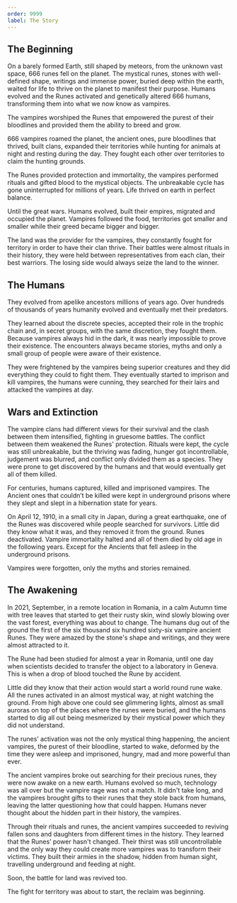 ```yaml
---
order: 9999
label: The Story
---
```


 ## The Beginning

On a barely formed Earth, still shaped by meteors, from the unknown vast space, 666 runes fell on the planet.
The mystical runes, stones with well-defined shape, writings and immense power, buried deep within the earth, waited for life to thrive on the planet to manifest their purpose. Humans evolved and the Runes activated and genetically altered 666 humans, transforming them into what we now know as vampires.

The vampires worshiped the Runes that empowered the purest of their bloodlines and provided them the ability to breed and grow. 

666 vampires roamed the planet, the ancient ones, pure bloodlines that thrived, built clans, expanded their territories while hunting for animals at night and resting during the day. They fought each other over territories to claim the hunting grounds.

The Runes provided protection and immortality, the vampires performed rituals and gifted blood to the mystical objects. The unbreakable cycle has gone uninterrupted for millions of years. Life thrived on earth in perfect balance.

Until the great wars. Humans evolved, built their empires, migrated and occupied the planet.
Vampires followed the food, territories got smaller and smaller while their greed became bigger and bigger.

The land was the provider for the vampires, they constantly fought for territory in order to have their clan thrive. Their battles were almost rituals in their history, they were held between representatives from each clan, their best warriors. The losing side would always seize the land to the winner.

## The Humans

They evolved from apelike ancestors millions of years ago. Over hundreds of thousands of years humanity evolved and eventually met their predators.   

They learned about the discrete species, accepted their role in the trophic chain and, in secret groups, with the same discretion, they fought them. Because vampires always hid in the dark, it was nearly impossible to prove their existence. The encounters always became stories, myths and only a small group of people were aware of their existence.
 
They were frightened by the vampires being superior creatures and they did everything they could to fight them. They eventually started to imprison and kill vampires, the humans were cunning, they searched for their lairs and attacked the vampires at day.

## Wars and Extinction

The vampire clans had different views for their survival and the clash between them intensified, fighting in gruesome battles. The conflict between them weakened the Runes' protection. Rituals were kept, the cycle was still unbreakable, but the thriving was fading, hunger got incontrollable, judgement was blurred, and conflict only divided them as a species. They were prone to get discovered by the humans and that would eventually get all of them killed. 

For centuries, humans captured, killed and imprisoned vampires. The Ancient ones that couldn’t be killed were kept in underground prisons where they slept and slept in a hibernation state for years. 

On April 12, 1910, in a small city in Japan, during a great earthquake, one of the Runes was discovered while people searched for survivors. Little did they know what it was, and they removed it from the ground. Runes deactivated. Vampire immortality halted and all of them died by old age in the following years. Except for the Ancients that fell asleep in the underground prisons. 

Vampires were forgotten, only the myths and stories remained. 


## The Awakening

In 2021, September, in a remote location in Romania, in a calm Autumn time with tree leaves that started to get their rusty skin, wind slowly blowing over the vast forest, everything was about to change. The humans dug out of the ground the first of the six thousand six hundred sixty-six vampire ancient Runes. They were amazed by the stone's shape and writings, and they were almost attracted to it. 

The Rune had been studied for almost a year in Romania, until one day when scientists decided to transfer the object to a laboratory in Geneva. This is when a drop of blood touched the Rune by accident. 

Little did they know that their action would start a world round rune wake. All the runes activated in an almost mystical way, at night watching the ground. From high above one could see glimmering lights, almost as small auroras on top of the places where the runes were buried, and the humans started to dig all out being mesmerized by their mystical power which they did not understand. 

The runes’ activation was not the only mystical thing happening, the ancient vampires, the purest of their bloodline, started to wake, deformed by the time they were asleep and imprisoned, hungry, mad and more powerful than ever. 

The ancient vampires broke out searching for their precious runes, they were now awake on a new earth. Humans evolved so much, technology was all over but the vampire rage was not a match. It didn't take long, and the vampires brought gifts to their runes that they stole back from humans, leaving the latter questioning how that could happen. Humans never thought about the hidden part in their history, the vampires.

Through their rituals and runes, the ancient vampires succeeded to reviving fallen sons and daughters from different times in the history. They learned that the Runes’ power hasn't changed. Their thirst was still uncontrollable and the only way they could create more vampires was to transform their victims. They built their armies in the shadow, hidden from human sight, travelling underground and feeding at night. 

Soon, the battle for land was revived too. 

The fight for territory was about to start, the reclaim was beginning.


